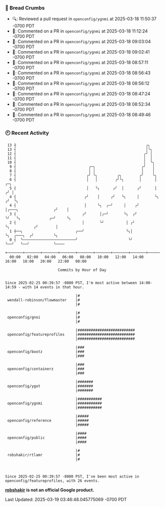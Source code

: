 ### 🍞 Bread Crumbs

 * 🔍: Reviewed a pull request in  `openconfig/ygnmi` at 2025-03-18 11:50:37 -0700 PDT
 * 💬: Commented on a PR in  `openconfig/ygnmi` at 2025-03-18 11:12:24 -0700 PDT
 * 💬: Commented on a PR in  `openconfig/ygnmi` at 2025-03-18 09:03:04 -0700 PDT
 * 💬: Commented on a PR in  `openconfig/ygnmi` at 2025-03-18 09:02:41 -0700 PDT
 * 💬: Commented on a PR in  `openconfig/ygnmi` at 2025-03-18 08:57:11 -0700 PDT
 * 💬: Commented on a PR in  `openconfig/ygnmi` at 2025-03-18 08:56:43 -0700 PDT
 * 💬: Commented on a PR in  `openconfig/ygnmi` at 2025-03-18 08:56:12 -0700 PDT
 * 💬: Commented on a PR in  `openconfig/ygnmi` at 2025-03-18 08:47:24 -0700 PDT
 * 💬: Commented on a PR in  `openconfig/ygnmi` at 2025-03-18 08:52:34 -0700 PDT
 * 💬: Commented on a PR in  `openconfig/ygnmi` at 2025-03-18 08:49:46 -0700 PDT

### 🕘 Recent Activity
```
 13 ┼                                                           ╭╮
 13 ┤                                                           │╰╮
 12 ┤                                                          ╭╯ │
 11 ┤                                                          │  │
 10 ┤                                                          │  ╰╮
  9 ┤                                 ╭─╮                     ╭╯   │
  8 ┤                                 │ │                     │    │
  7 ┤                                ╭╯ ╰╮         ╭╮        ╭╯    ╰╮
  6 ┤                                │   │        ╭╯╰╮       │      │                         ╭─╮
  5 ┤                                │   ╰╮      ╭╯  │      ╭╯      │                        ╭╯ │
  4 ┤                               ╭╯    │     ╭╯   ╰╮     │       ╰╮                      ╭╯  ╰╮
  4 ┤                               │     ╰╮  ╭─╯     │    ╭╯        │╭───╮                ╭╯    │
  3 ┤                              ╭╯      │╭─╯       ╰╮  ╭╯         ╰╯   ╰╮             ╭─╯     ╰╮
  2 ┤                              │       ╰╯          │ ╭╯                ╰╮           ╭╯        │
  1 ┼──╮                        ╭──╯                   ╰╮│                  ╰╮  ╭───╮  ╭╯         ╰╮
  0 ┤  ╰────────────────────────╯                       ╰╯                   ╰──╯   ╰──╯           ╰────
    +───────+───────+───────+───────+───────+───────+───────+───────+───────+───────+───────+───────+────
  00:00   02:00   04:00   06:00   08:00   10:00   12:00   14:00   16:00   18:00   20:00   22:00   00:00   

						Commits by Hour of Day


Since 2025-02-25 00:39:57 -0800 PST, I'm most active between 14:00-14:59 - with 14 events in that hour.

```



```
                                |#
 wendall-robinson/flowmaster    |#
                                |#

                                |#
 openconfig/gnoi                |#
                                |#

                                |##########################
 openconfig/featureprofiles     |##########################
                                |##########################

                                |###
 openconfig/bootz               |###
                                |###

                                |###
 openconfig/containerz          |###
                                |###

                                |#######
 openconfig/ygot                |#######
                                |#######

                                |###########
 openconfig/ygnmi               |###########
                                |###########

                                |#####
 openconfig/reference           |#####
                                |#####

                                |####
 openconfig/public              |####
                                |####

                                |#
 robshakir/rtlamr               |#
                                |#



Since 2025-02-25 00:39:57 -0800 PST, I've been most active in openconfig/featureprofiles, with 26 events.

```
**[robshakir](mailto:robjs@google.com) is not an official Google product.**  


Last Updated: 2025-03-19 03:46:48.045775069 -0700 PDT

